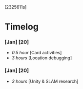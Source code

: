 [2325611s]

# Timelog

### [Jan] [20]
* *0.5 hour* [Card activities]
* *3 hours* [Location debugging]

### [Jan] [20]
* *3 hours* [Unity & SLAM research]
